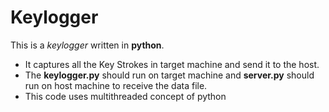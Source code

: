 # Keylogger
This is a *keylogger* written in **python**.<br>
* It captures all the Key Strokes in target machine and send it to the host.<br>
* The **keylogger.py** should run on target machine and **server.py** should run on host machine to receive the data file.
* This code uses multithreaded concept of python

